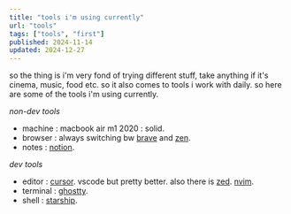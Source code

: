 ```yaml
---
title: "tools i'm using currently"
url: "tools"
tags: ["tools", "first"]
published: 2024-11-14
updated: 2024-12-27
---
```


<div class=" flex flex-col font-normal">
<p class="pb-3"> so the thing is i'm very fond of trying different stuff, take anything if it's cinema, music, food etc. so it also comes to tools i work with daily. so here are some of the tools i'm using currently.</p>

<span class=""> _non-dev tools_ </span>

<ul class="pb-3">

<li><span class="font-semibold">machine</span> : macbook air m1 2020 : solid.</li>

<li> <span class="font-semibold">browser</span> : always switching bw <a target="_blank" href="https://arc.net/" class=" font-mono  ">brave</a> and <a href="https://zen-browser.app/" target="_blank" class="text-white font-mono  ">zen</a>.</li>

<li><span class="font-semibold">notes</span> : <a target="_blank" href="https://www.notion.so/" class=" text-white font-mono">notion</a>.</li>
</ul>

_dev tools_

<ul class="">

<li> <span class="font-semibold">editor</span> : <a href="https://cursor.com" target="_blank" class="text-white font-mono ">cursor</a>. vscode but pretty better. also there is <a href="https://zed.dev" target="_blank" class="text-[#2677FF]  font-mono ">zed</a>. <a href="https://neovim.io/" target="_blank" class="text-[#509947]  font-mono ">nvim</a>.</li>

<li class=""><span class="font-semibold">terminal</span> :  <a href="https://ghostty.org/" target="_blank" class="text-[#3551F3] font-mono ">ghostty</a>.</li>

<li><span class="font-semibold">shell</span> :  <a href="https://starship.rs" target="_blank" class="text-[#A90ABE] font-mono ">starship</a>.</li>
</ul>

</div>
